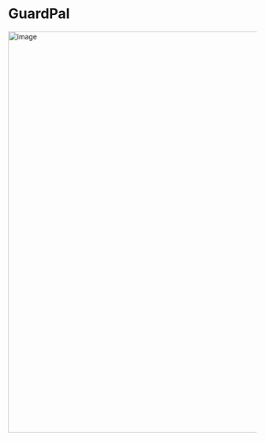 # GuardPal
 
<img width="1209" height="814" alt="image" src="https://github.com/user-attachments/assets/7c044ee0-2288-4008-8688-ef265fbfa653" />
